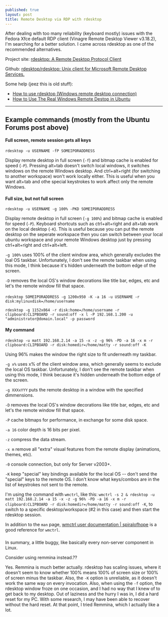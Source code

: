 ```yaml
---
published: true
layout: post
title: Remote Desktop via RDP with rdesktop
---
```



After dealing with too many reliability (keyboard mostly) issues with the Fedora Xfce default RDP client (Vinagre Remote Desktop Viewer v3.18.2), I'm searching for a better solution. I came across rdesktop as one of the recommended alternatives. 

Project site:
[rdesktop: A Remote Desktop Protocol Client](http://www.rdesktop.org/)

Github:
[rdesktop/rdesktop: Unix client for Microsoft Remote Desktop Services.](https://github.com/rdesktop/rdesktop)

Some help (jeez this is old stuff):

* [How to use rdesktop (Windows remote desktop connection)](http://ubuntuforums.org/showthread.php?t=824710)
* [How to Use The Real Windows Remote Destop in Ubuntu](http://www.geekyprojects.com/tutorials/how-to-use-the-real-windows-remote-destop-in-ubuntu/)

---

## Example commands (mostly from the Ubuntu Forums post above)

#### Full screen, remote session gets all keys

`rdesktop -u USERNAME -fP SOMEIPORADDRESS`

Display remote desktop in full screen (`-f`) and bitmap cache is enabled for speed (`-P`). Pressing alt+tab doesn't switch local windows, it switches windows on the remote Windows desktop. And ctrl+alt+right (for switching to another workspace) won't work locally either. This is useful when you want alt+tab and othe special keystrokes to work affect only the remote Windows.


#### Full size, but not full screen

`rdesktop -u USERNAME -g 100% -PKD SOMEIPORADDRESS`

Display remote desktop in full screen (`-g 100%`) and bitmap cache is enabled for speed (`-P`). Keyboard shortcuts such as ctrl+alt+right and alt+tab work on the local desktop (`-K`). This is useful because you can put the remote desktop on the seperate workspace then you can switch between your local ubuntu workspace and your remote Windows desktop just by pressing ctrl+alt+right and ctrl+alt+left.

`-g 100%` uses 100% of the client window area, which generally excludes the loal OS taskbar. Unfortunately, I don't see the remote taskbar when using this mode, I think because it's hidden underneath the bottom edge of the screen.

`-D` removes the local OS's window decorations like title bar, edges, etc and let's the remote window fill that space.


####

`rdesktop SOMEIPORADDRESS -g 1200x950 -K -a 16 -u USERNAME -r disk:mylinuxdisk=/home/username`

`rdesktop -g 1152x864 -r disk:home=/home/username -r clipboard:CLIPBOARD -r sound:off -x l -P 192.168.1.200 -u "administrator@domain.local" -p password`


#### My command

`rdesktop -u matt 192.168.2.14 -a 15 -x -z -g 96% -PD -a 16 -x m -r clipboard:CLIPBOARD -r disk:homedir=/home/matty -r sound:off -K`

Using 96% makes the window the right size to fit underneath my taskbar.

`-g x%` uses x% of the client window area, which generally seems to exclude the local OS taskbar. Unfortunately, I don't see the remote taskbar when using this mode, I think because it's hidden underneath the bottom edge of the screen.

`-g XXXxYYY` puts the remote desktop in a window with the specified dimmensions.

`-D` removes the local OS's window decorations like title bar, edges, etc and let's the remote window fill that space.

`-P` cache bitmaps for performance, in exchange for some disk space.

`-a 16` color depth is 16 bits per pixel.

`-z` compress the data stream.

`-x m` remove all "extra" visual features from the remote display (animations, themes, etc).

`-0` console connection, but only for Server v2003+.

`-K` keep "special" key bindings available for the local OS -- don't send the "special" keys to the remote OS. I don't know what keys/combos are in the list of keystrokes not sent to the remote.

I'm using the command with `wmctrl`, like this: `wmctrl -s 2 & rdesktop -u matt 192.168.2.14 -a 15 -x -z -g 96% -PD -a 16 -x m -r clipboard:CLIPBOARD -r disk:homedir=/home/matty -r sound:off -K`, to switch to a specific desktop/workspace (#2 in this case) and then start the rdesktop session.

In addition to the `man` page, [wmctrl user documentation | spiralofhope](http://blog.spiralofhope.com/1042/wmctrl-user-documentation.html) is a good reference for `wmctrl`.


###

In summary, a little buggy, like basically every non-server component in Linux.

Consider using remmina instead.??

Yes. Remmina is much better actually. rdesktop has scaling issues, where it doesn't seem to know whether 100% means 100% of screen size or 100% of screen minus the taskbar. Also, the `-K` option is unreliable, as it doesn't work the same way on every invocation. Also, when using the `-f` option, the rdesktop window froze on one occasion, and I had no way that I knew of to get back to my desktop. Out of laziness and the hurry I was in, I did a hard reset for my PC. With some research, I may have been able to recover without the hard reset. At that point, I tried Remmina, which I actually like a lot.
